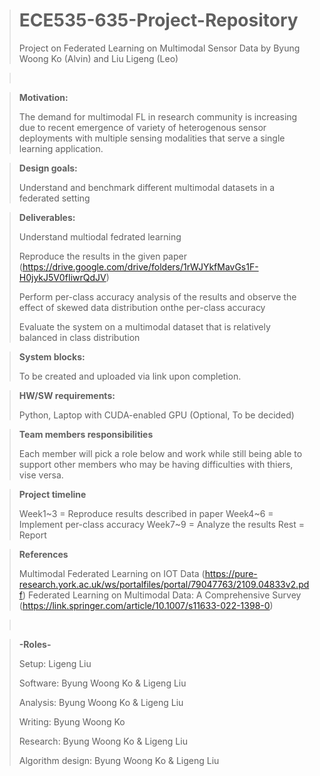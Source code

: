 ># ECE535-635-Project-Repository
>Project on Federated Learning on Multimodal Sensor Data by Byung Woong Ko (Alvin) and Liu Ligeng (Leo)

></br>

>**Motivation:**
>
>The demand for multimodal FL in research community is increasing due to recent emergence of variety of heterogenous sensor deployments with multiple sensing modalities that serve a single learning application. 

>**Design goals:**
>
>Understand and benchmark different multimodal datasets in a federated setting

>**Deliverables:**
>
>Understand multiodal fedrated learning
>
>Reproduce the results in the given paper (https://drive.google.com/drive/folders/1rWJYkfMavGs1F-H0jykJ5V0fIiwrQdJV)
>
>Perform per-class accuracy analysis of the results and observe the effect of skewed data distribution onthe per-class accuracy
>
>Evaluate the system on a multimodal dataset that is relatively balanced in class distribution

>**System blocks:**
>
>To be created and uploaded via link upon completion.

>**HW/SW requirements:**
>
>Python, Laptop with CUDA-enabled GPU (Optional, To be decided)

>**Team members responsibilities**
>
>Each member will pick a role below and work while still being able to support other members who may be having difficulties with thiers, vise versa.

>**Project timeline**
>
>Week1~3 = Reproduce results described in paper
>Week4~6 = Implement per-class accuracy
>Week7~9 = Analyze the results
>Rest    = Report

>**References**
>
>Multimodal Federated Learning on IOT Data (https://pure-research.york.ac.uk/ws/portalfiles/portal/79047763/2109.04833v2.pdf)
>Federated Learning on Multimodal Data: A Comprehensive Survey (https://link.springer.com/article/10.1007/s11633-022-1398-0)
>

></br>

>**-Roles-**
>
>Setup:             Ligeng Liu
>
>Software:          Byung Woong Ko & Ligeng Liu
>
>Analysis:        Byung Woong Ko & Ligeng Liu
>
>Writing:           Byung Woong Ko
>
>Research:          Byung Woong Ko & Ligeng Liu
>
>Algorithm design:  Byung Woong Ko & Ligeng Liu
